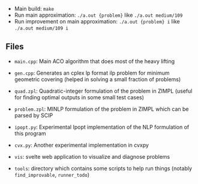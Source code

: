 - Main build: `make`
- Run main approximation: `./a.out {problem}` like `./a.out medium/109`
- Run improvement on main approximation: `./a.out {problem} i` like `./a.out medium/109 i`

## Files

- `main.cpp`: Main ACO algorithm that does most of the heavy lifting
- `gen.cpp`: Generates an cplex lp format ilp problem for minimum geometric covering (helped in solving a small fraction of problems)
- `quad.zpl`: Quadratic-integer formulation of the problem in ZIMPL (useful for finding optimal outputs in some small test cases)
- `problem.zpl`: MINLP formulation of the problem in ZIMPL which can be parsed by SCIP
- `ipopt.py`: Experimental Ipopt implementation of the NLP formulation of this program
- `cvx.py`: Another experimental implementation in cvxpy

- `vis`: svelte web application to visualize and diagnose problems
- `tools`: directory which contains some scripts to help run things (notably `find_improvable`, `runner_todo`)

